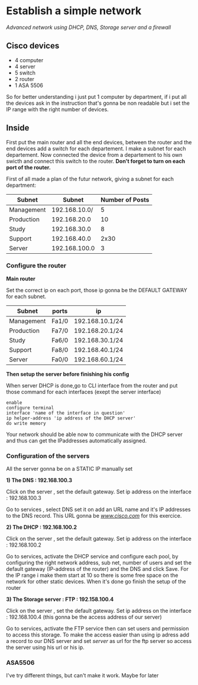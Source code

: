 # Establish a simple network
_Advanced network using DHCP, DNS, Storage server and a firewall_

## Cisco devices
- 4 computer
- 4 server
- 5 switch
- 2 router
- 1 ASA 5506

So for better understanding i just put 1 computer by department, if i put all the devices ask in the instruction that's gonna be non readable 
but i set the IP range with the right number of devices.

## Inside

First put the main router and all the end devices, between the router and the end devices add a switch for each departement.
I make a subnet for each departement. Now connected the device from a departement to his own swicth and connect this switch to the router.
**Don't forget to turn on each port of the router.**

First of all  made a plan of the futur network, giving a subnet for each department:

| Subnet     | Subnet          | Number of Posts |
|------------|-----------------|-----------------|
| Management | 192.168.10.0/   | 5               |
| Production | 192.168.20.0   | 10              |
| Study      | 192.168.30.0   | 8               |
| Support    | 192.168.40.0    | 2x30            |
| Server     | 192.168.100.0    | 3               |

### Configure the router
**Main router**

Set the correct ip on each port, those ip gonna be the DEFAULT GATEWAY for each subnet.

| Subnet     | ports       | ip             |
|------------|-------------|----------------|
| Management | Fa1/0       | 192.168.10.1/24   |
| Production |   Fa7/0     | 192.168.20.1/24   |
| Study      | Fa6/0       | 192.168.30.1/24   |
| Support    | Fa8/0       | 192.168.40.1/24   |
| Server     | Fa0/0       | 192.168.60.1/24   |

**Then setup the server before finishing his config**

When server DHCP is done,go to CLI interface from the router and put those command for each interfaces (exept the server interface)
```
enable 
configure terminal
interface 'name of the interface in question'
ip helper-address 'ip address of the DHCP server'
do write memory
```

Your network should be able now to communicate with the DHCP server and thus can get the IPaddresses automatically assigned.


### Configuration of the servers
All the server gonna be on a STATIC IP manually set

**1) The DNS : 192.168.100.3**

Click on the server , set the default gateway. 
Set ip address on the interface : 192.168.100.3

Go to services , select DNS set it on add an URL name and it's IP addresses to the DNS record. 
This URL gonna be _www.cisco.com_ for this exercice.

**2) The DHCP : 192.168.100.2**

Click on the server , set the default gateway. 
Set ip address on the interface : 192.168.100.2

Go to services, activate the DHCP service and configure each pool, by configuring the right network address, sub net, number of users and set the default gateway (IP-address of the router) and the DNS and click Save.
For the IP range i make them start at 10 so there is some free space on the network for other static devices.
When it's done go finish the setup of the router

**3) The Storage server : FTP : 192.158.100.4**

Click on the server , set the default gateway. 
Set ip address on the interface : 192.168.100.4 (this gonna be the access address of our server)

Go to services, activate the FTP service then can set users and permission to access this storage.
To make the access easier than using ip adress add a record to our DNS server and set _server_ as url for the ftp server so access the server using his url or his ip.

### ASA5506

I've try different things, but can't make it work. Maybe for later


 



